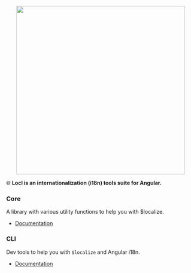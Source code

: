 <p align="center"><img src="https://raw.githubusercontent.com/loclapp/locl/master/apps/web/src/assets/img/locl-social.png" width="450"></p>

🌐 **Locl is an internationalization (i18n) tools suite for Angular.**

### Core

A library with various utility functions to help you with \$localize.

- [Documentation](tree/master/libs/core)

### CLI

Dev tools to help you with `$localize` and Angular i18n.

- [Documentation](tree/master/libs/cli)
